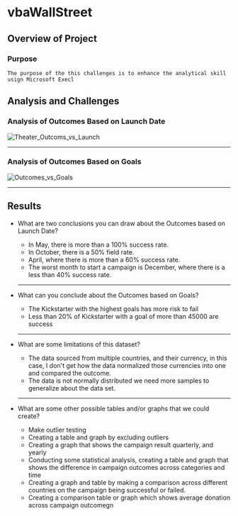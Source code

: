 # vbaWallStreet

## Overview of Project

    

### Purpose

    The purpose of the this challenges is to enhance the analytical skill usign Microsoft Execl 

## Analysis and Challenges

### Analysis of Outcomes Based on Launch Date

![Theater_Outcoms_vs_Launch](./Resources/Theater_Outcoms_vs_Launch.png)

_______

### Analysis of Outcomes Based on Goals

![Outcomes_vs_Goals](./Resources/Outcomes_vs_Goals.png)
_____

## Results

- What are two conclusions you can draw about the Outcomes based on Launch Date?

   - In May, there is more than a 100% success rate.
    - In October, there is a 50% field rate.
    - April, where there is more than a 60% success rate.
    - The worst month to start a campaign is December, where there is a less than 40% success rate.

    _________

- What can you conclude about the Outcomes based on Goals?

    - The Kickstarter with the highest goals has more risk to fail 
     - Less than 20% of Kickstarter with a goal of more than 45000 are success
    ___

- What are some limitations of this dataset?

    - The data sourced from multiple countries, and their currency, in this case, I don't get how the data normalized those currencies into one and compared the outcome.
    - The data is not normally distributed we need more samples to generalize about the data set.

    ____
- What are some other possible tables and/or graphs that we could create?
    - Make outlier testing
    - Creating a table and graph by excluding outliers
    - Creating a graph that shows the campaign result quarterly, and yearly
    - Conducting some statistical analysis, creating a table and graph that shows the difference in campaign outcomes across categories and time
    - Creating a graph and table by making a comparison across different countries on the campaign being successful or failed.
    - Creating a comparison table or graph which shows average donation across campaign outcomegn 
